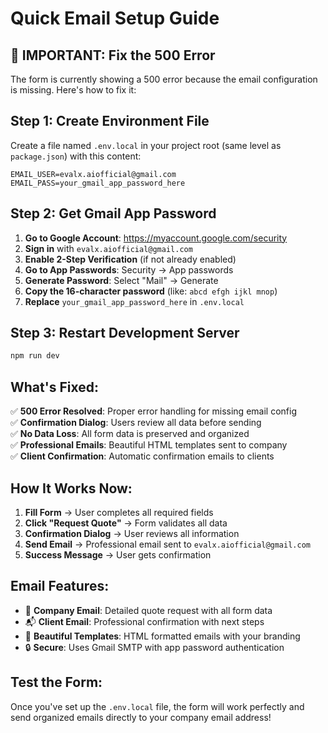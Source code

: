 # Quick Email Setup Guide

## 🚨 **IMPORTANT: Fix the 500 Error**

The form is currently showing a 500 error because the email configuration is missing. Here's how to fix it:

## **Step 1: Create Environment File**

Create a file named `.env.local` in your project root (same level as `package.json`) with this content:

```env
EMAIL_USER=evalx.aiofficial@gmail.com
EMAIL_PASS=your_gmail_app_password_here
```

## **Step 2: Get Gmail App Password**

1. **Go to Google Account**: https://myaccount.google.com/security
2. **Sign in** with `evalx.aiofficial@gmail.com`
3. **Enable 2-Step Verification** (if not already enabled)
4. **Go to App Passwords**: Security → App passwords
5. **Generate Password**: Select "Mail" → Generate
6. **Copy the 16-character password** (like: `abcd efgh ijkl mnop`)
7. **Replace** `your_gmail_app_password_here` in `.env.local`

## **Step 3: Restart Development Server**

```bash
npm run dev
```

## **What's Fixed:**

✅ **500 Error Resolved**: Proper error handling for missing email config  
✅ **Confirmation Dialog**: Users review all data before sending  
✅ **No Data Loss**: All form data is preserved and organized  
✅ **Professional Emails**: Beautiful HTML templates sent to company  
✅ **Client Confirmation**: Automatic confirmation emails to clients  

## **How It Works Now:**

1. **Fill Form** → User completes all required fields
2. **Click "Request Quote"** → Form validates all data
3. **Confirmation Dialog** → User reviews all information
4. **Send Email** → Professional email sent to `evalx.aiofficial@gmail.com`
5. **Success Message** → User gets confirmation

## **Email Features:**

- 📧 **Company Email**: Detailed quote request with all form data
- 📬 **Client Email**: Professional confirmation with next steps
- 🎨 **Beautiful Templates**: HTML formatted emails with your branding
- 🔒 **Secure**: Uses Gmail SMTP with app password authentication

## **Test the Form:**

Once you've set up the `.env.local` file, the form will work perfectly and send organized emails directly to your company email address!
